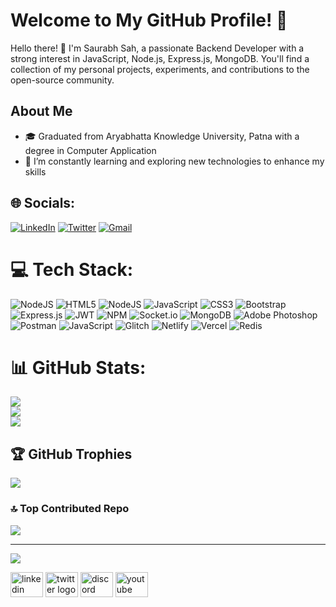 
# Welcome to My GitHub Profile! 👋

Hello there! 👋 I'm Saurabh Sah, a passionate Backend Developer with a strong interest in JavaScript, Node.js, Express.js, MongoDB. You'll find a collection of my personal projects, experiments, and contributions to the open-source community.

## About Me

- 🎓 Graduated from Aryabhatta Knowledge University, Patna with a degree in Computer Application
- 🌱 I’m constantly learning and exploring new technologies to enhance my skills

## 🌐 Socials:
[![LinkedIn](https://img.shields.io/badge/LinkedIn-%230077B5.svg?logo=linkedin&logoColor=white)](https://linkedin.com/in/saurabhkumarsah) [![Twitter](https://img.shields.io/badge/Twitter-%231DA1F2.svg?logo=Twitter&logoColor=white)](https://twitter.com/saurabhksah) [![Gmail](https://img.shields.io/badge/Gmail-%230077B5.svg?logo=gmail&logoColor=red)](mailto:saurabhsahofficial@gmail.com)

# 💻 Tech Stack:
![NodeJS](https://img.shields.io/badge/node.js-6DA55F?style=for-the-badge&logo=node.js&logoColor=white) ![HTML5](https://img.shields.io/badge/html5-%23E34F26.svg?style=for-the-badge&logo=html5&logoColor=white) ![NodeJS](https://img.shields.io/badge/node.js-6DA55F?style=for-the-badge&logo=node.js&logoColor=white) ![JavaScript](https://img.shields.io/badge/javascript-%23323330.svg?style=for-the-badge&logo=javascript&logoColor=%23F7DF1E) ![CSS3](https://img.shields.io/badge/css3-%231572B6.svg?style=for-the-badge&logo=css3&logoColor=white) ![Bootstrap](https://img.shields.io/badge/bootstrap-%23563D7C.svg?style=for-the-badge&logo=bootstrap&logoColor=white) ![Express.js](https://img.shields.io/badge/express.js-%23404d59.svg?style=for-the-badge&logo=express&logoColor=%2361DAFB) ![JWT](https://img.shields.io/badge/JWT-black?style=for-the-badge&logo=JSON%20web%20tokens) ![NPM](https://img.shields.io/badge/NPM-%23000000.svg?style=for-the-badge&logo=npm&logoColor=white) ![Socket.io](https://img.shields.io/badge/Socket.io-black?style=for-the-badge&logo=socket.io&badgeColor=010101) ![MongoDB](https://img.shields.io/badge/MongoDB-%234ea94b.svg?style=for-the-badge&logo=mongodb&logoColor=white) ![Adobe Photoshop](https://img.shields.io/badge/adobephotoshop-%2331A8FF.svg?style=for-the-badge&logo=adobephotoshop&logoColor=white) ![Postman](https://img.shields.io/badge/Postman-FF6C37?style=for-the-badge&logo=postman&logoColor=white) ![JavaScript](https://img.shields.io/badge/javascript-%23323330.svg?style=for-the-badge&logo=javascript&logoColor=%23F7DF1E) ![Glitch](https://img.shields.io/badge/glitch-%233333FF.svg?style=for-the-badge&logo=glitch&logoColor=white) ![Netlify](https://img.shields.io/badge/netlify-%23000000.svg?style=for-the-badge&logo=netlify&logoColor=#00C7B7) ![Vercel](https://img.shields.io/badge/vercel-%23000000.svg?style=for-the-badge&logo=vercel&logoColor=white) ![Redis](https://img.shields.io/badge/redis-%23DD0031.svg?style=for-the-badge&logo=redis&logoColor=white)
# 📊 GitHub Stats:
![](https://github-readme-stats.vercel.app/api?username=saurabhkumarsah&theme=chartreuse-dark&hide_border=false&include_all_commits=true&count_private=false)<br/>
![](https://github-readme-streak-stats.herokuapp.com/?user=saurabhkumarsah&theme=chartreuse-dark&hide_border=false)<br/>
![](https://github-readme-stats.vercel.app/api/top-langs/?username=saurabhkumarsah&theme=chartreuse-dark&hide_border=false&include_all_commits=true&count_private=false&layout=compact)

## 🏆 GitHub Trophies
![](https://github-profile-trophy.vercel.app/?username=saurabhkumarsah&theme=radical&no-frame=false&no-bg=true&margin-w=4)

<!-- ## 🐦 Latest Tweet
[![](https://gtce.itsvg.in/api?username=saurabhksah)](https://github.com/VishwaGauravIn/github-twitter-card-embed)

### ✍️ Random Dev Quote
![](https://quotes-github-readme.vercel.app/api?type=horizontal&theme=radical) -->

### 🔝 Top Contributed Repo
![](https://github-contributor-stats.vercel.app/api?username=saurabhkumarsah&limit=5&theme=dark&combine_all_yearly_contributions=true)

<!-- ### 😂 Random Dev Meme
<img src="https://rm.up.railway.app/" width="512px"/> -->

---
[![](https://visitcount.itsvg.in/api?id=saurabhkumarsah&icon=0&color=8)](https://visitcount.itsvg.in)










<div align="left">
  <img src="https://raw.githubusercontent.com/maurodesouza/profile-readme-generator/master/src/assets/icons/social/linkedin/default.svg" width="52" height="40" alt="linkedin logo"  />
  <img src="https://raw.githubusercontent.com/maurodesouza/profile-readme-generator/master/src/assets/icons/social/twitter/default.svg" width="52" height="40" alt="twitter logo"  />
  <img src="https://raw.githubusercontent.com/maurodesouza/profile-readme-generator/master/src/assets/icons/social/discord/default.svg" width="52" height="40" alt="discord logo"  />
  <img src="https://raw.githubusercontent.com/maurodesouza/profile-readme-generator/master/src/assets/icons/social/youtube/default.svg" width="52" height="40" alt="youtube logo"  />
  
</div>

###











<!-- # Welcome to My GitHub Profile! 👋

[![LinkedIn](https://img.shields.io/badge/-LinkedIn-blue?style=flat-square&logo=linkedin&logoColor=white)](https://www.linkedin.com/in/saurabhkumarsah)
[![Twitter](https://img.shields.io/badge/-Twitter-%231DA1F2?style=flat-square&logo=twitter&logoColor=white)](https://twitter.com/saurabhksah)
[![LeetCode](https://img.shields.io/badge/-LeetCode-%231DA1F2?style=flat-square&logo=leetcode&logoColor=yellow)](https://leetcode.com/saurabhkumarsah/)
<!-- [![Portfolio](https://img.shields.io/badge/-Portfolio-%23117AC9?style=flat-square&logo=firefox&logoColor=white)](https://yourportfolio.com) -->

<!-- Hello there! 👋 I'm Saurabh Sah, a passionate Backend Developer with a strong interest in JavaScript <!--[specific technologies or domains]. Welcome to my GitHub profile! Here, you'll find a collection of my personal projects, experiments, and contributions to the open-source community. -->

<!-- ## About Me -->

<!-- - 🎓 Graduated from Aryabhatta Knowledge University, Patna with a degree in Computer Application
- 🌱 I’m constantly learning and exploring new technologies to enhance my skills
- 💡 Passionate about [Node.js](https://nodejs.org/) -->
<!-- - ✍️ Love sharing my knowledge and experiences through blog posts and technical write-ups -->
<!--2 - 💼 Currently working at [Company/Organization], where I [briefly describe your role/responsibilities] -->
<!--3 - 🔭 I’m currently working on [exciting project or goal] -->

<!-- ## Tech Stack

<!-- - 💻 Proficient in [programming languages, frameworks, or technologies you specialize in] -->
<!-- - 💻 Proficient in JavaScript, Node.js
- 🌐 Experience with web development technologies such as HTML, CSS, JavaScript, and more
- 🚀 Familiar with tools like Git, Postman, and Visual Studio Code
- 📚 Always expanding my knowledge in JavaScript
 -->
<!-- ## Projects

Here are a few highlighted projects from my GitHub repository: -->

<!-- - [Project 1](https://github.com/saurabhkumarsah/JaiKisan_FunctionUp.git) <!--  : Brief description of the project, highlighting its key features and technologies used.-->
<!-- - [Project 2](https://github.com/saurabhkumarsah/Blogging.git) <!-- : Brief description of the project, highlighting its key features and technologies used. -->
<!-- - [Project 3](https://github.com/saurabhkumarsah/URL-SHORTNER.git) <!-- : Brief description of the project, highlighting its key features and technologies used. -->

<!-- Feel free to explore my repository to discover more interesting projects and contributions. -->

<!-- ## Blog

I also write articles and blog posts on various topics, including [specific areas of interest]. Check out my latest blog posts:

- [Blog Post 1](link-to-blog-post): Brief description or summary of the blog post.
- [Blog Post 2](link-to-blog-post): Brief description or summary of the blog post.
- [Blog Post 3](link-to-blog-post): Brief description or summary of the blog post. -->

<!-- ## Let's Connect -->

<!-- I'm always open to collaborating on exciting projects, discussing new ideas, or just having a chat about technology and its impact. Feel free to reach out to me on [LinkedIn](https://www.linkedin.com/in/saurabhkumarsah) or [Twitter](https://twitter.com/saurabhksah). You can also visit my portfolio website at [yourportfolio.com](https://yourportfolio.com) to learn more about my work. -->

<!-- Looking forward to connecting with you! 😊 -->
 
 
 
 
 
